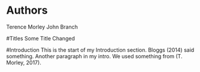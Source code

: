 # Authors
Terence Morley
John Branch

#Titles
Some Title Changed

#Introduction
This is the start of my Introduction section.  Bloggs (2014) said something.
Another paragraph in my intro.
We used something from (T. Morley, 2017).
